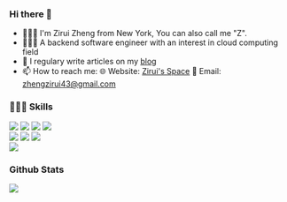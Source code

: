 ### Hi there 👋

- 💁🏻‍♂️ I'm Zirui Zheng from New York, You can also call me "Z".
- 👨🏻‍💻 A backend software engineer with an interest in cloud computing field
- 📝 I regulary write articles on my [blog](https://www.ziirui-resume-website.com/posts)
- 📫 How to reach me:
  🌐 Website: [Zirui's Space](https://www.ziirui-resume-website.com/)
  📩 Email: zhengzirui43@gmail.com


### 👨🏻‍💻 Skills
<div>
  <img src="https://img.shields.io/badge/C-00599C?style=for-the-badge&logo=c&logoColor=white" />
  <img src="https://img.shields.io/badge/C%2B%2B-00599C?style=for-the-badge&logo=c%2B%2B&logoColor=white" />
  <img src="https://img.shields.io/badge/Python-FFD43B?style=for-the-badge&logo=python&logoColor=blue" />
  <img src="https://img.shields.io/badge/MySQL-73618F?style=for-the-badge&logo=mysql&logoColor=white" />
</div>
<div>
  <img src="https://img.shields.io/badge/JavaScript-323330?style=for-the-badge&logo=javascript&logoColor=F7DF1E" />
  <img src="https://img.shields.io/badge/HTML5-E34F26?style=for-the-badge&logo=html5&logoColor=white" />
  <img src="https://img.shields.io/badge/CSS3-1572B6?style=for-the-badge&logo=css3&logoColor=white" />
</div>
<div>
  <img src="https://img.shields.io/badge/Hugo-FF4088?style=for-the-badge&logo=hugo&logoColor=white" />
  <imh src="https://img.shields.io/badge/Hexo-0E83CD?style=for-the-badge&logo=hexo&logoColor=white" />
  
</div>



### Github Stats
<div>
  <a href="https://github.com/zirui2333">
    <img align=center src="https://github-readme-stats.vercel.app/api/top-langs/?username=zirui2333&layout=compact&hide_title=false&card_width=350" />
  </a>
</div>
<!--
**zirui2333/zirui2333** is a ✨ _special_ ✨ repository because its `README.md` (this file) appears on your GitHub profile.

Here are some ideas to get you started:

- 🔭 I’m currently working on ...
- 🌱 I’m currently learning ...
- 👯 I’m looking to collaborate on ...
- 🤔 I’m looking for help with ...
- 💬 Ask me about ...

- 😄 Pronouns: ...
- ⚡ Fun fact: ...
-->
